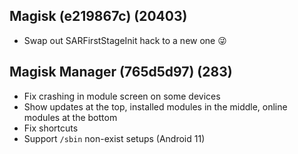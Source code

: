 ## Magisk (e219867c) (20403)
- Swap out SARFirstStageInit hack to a new one 😜

## Magisk Manager (765d5d97) (283)
- Fix crashing in module screen on some devices
- Show updates at the top, installed modules in the middle, online modules at the bottom
- Fix shortcuts
- Support `/sbin` non-exist setups (Android 11)

